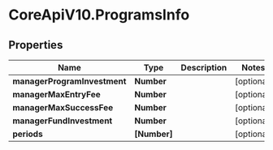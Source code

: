 # CoreApiV10.ProgramsInfo

## Properties
Name | Type | Description | Notes
------------ | ------------- | ------------- | -------------
**managerProgramInvestment** | **Number** |  | [optional] 
**managerMaxEntryFee** | **Number** |  | [optional] 
**managerMaxSuccessFee** | **Number** |  | [optional] 
**managerFundInvestment** | **Number** |  | [optional] 
**periods** | **[Number]** |  | [optional] 


